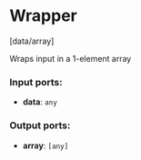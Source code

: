 # Wrapper

[data/array]

Wraps input in a 1-element array

### Input ports:

* __data__: `any`

### Output ports:

* __array__: `[any]`

